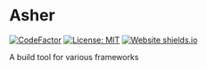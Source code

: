 # Asher
[![CodeFactor](https://www.codefactor.io/repository/github/fluid-tech/asher/badge)](https://www.codefactor.io/repository/github/fluid-tech/asher) 
[![License: MIT](https://img.shields.io/badge/License-MIT-yellow.svg)](https://opensource.org/licenses/MIT) [![Website shields.io](https://img.shields.io/website-up-down-green-red/http/shields.io.svg)](http://shields.io/)


A build tool for various frameworks
